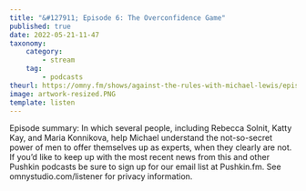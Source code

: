 ```yaml
---
title: "&#127911; Episode 6: The Overconfidence Game"
published: true
date: 2022-05-21-11-47
taxonomy:
    category:
        - stream
    tag:
        - podcasts
theurl: https://omny.fm/shows/against-the-rules-with-michael-lewis/episode-6-the-overconfidence-game
image: artwork-resized.PNG
template: listen
---
```


Episode summary: In which several people, including Rebecca Solnit, Katty Kay, and Maria Konnikova, help Michael understand the not-so-secret power of men to offer themselves up as experts, when they clearly are not. If you&rsquo;d like to keep up with the most recent news from this and other Pushkin podcasts be sure to sign up for our email list at Pushkin.fm. See omnystudio.com/listener for privacy information.
